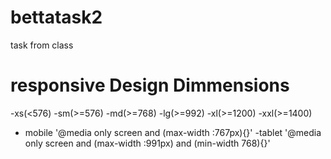 # bettatask2
task from class
# responsive Design Dimmensions
-xs(<576)
-sm(>=576)
-md(>=768)
-lg(>=992)
-xl(>=1200)
-xxl(>=1400)
- mobile '@media only screen and (max-width :767px){}'
-tablet '@media only screen and (max-width :991px) and (min-width 768){}'

